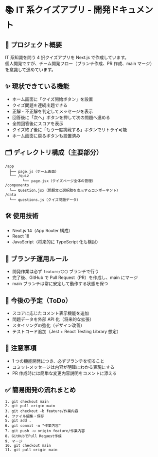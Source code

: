 # 📚 IT 系クイズアプリ - 開発ドキュメント

## 🚀 プロジェクト概要

IT 系知識を問う 4 択クイズアプリを Next.js で作成しています。  
個人開発ですが、チーム開発フロー（ブランチ作成、PR 作成、main マージ）を意識して進めています。

## ✨ 現状できている機能

- ホーム画面に「クイズ開始ボタン」を設置
- クイズ問題を連続出題できる
- 正解・不正解を判定してメッセージを表示
- 回答後に「次へ」ボタンを押して次の問題へ進める
- 全問回答後にスコアを表示
- クイズ終了後に「もう一度挑戦する」ボタンでリトライ可能
- ホーム画面に戻るボタンも設置済み

## 🗂️ ディレクトリ構成（主要部分）

```
/app
  ├── page.js（ホーム画面）
  └── /quiz
        └── page.jsx（クイズページ全体の管理）
/components
  └── Question.jsx（問題文と選択肢を表示するコンポーネント）
/data
  └── questions.js（クイズ問題データ）
```

## 🛠️ 使用技術

- Next.js 14（App Router 構成）
- React 18
- JavaScript（将来的に TypeScript 化も検討）

## 🌿 ブランチ運用ルール

- 開発作業は必ず `feature/〇〇` ブランチで行う
- 完了後、GitHub で Pull Request（PR）を作成し、main にマージ
- main ブランチは常に安定して動作する状態を保つ

## 🔮 今後の予定（ToDo）

- スコアに応じたコメント表示機能を追加
- 問題データを外部 API 化（将来的な拡張）
- スタイリングの強化（デザイン改善）
- テストコード追加（Jest + React Testing Library 想定）

## 📎 注意事項

- 1 つの機能開発につき、必ずブランチを切ること
- コミットメッセージは内容が明確にわかる表現にする
- PR 作成時には簡単な変更内容説明をコメントに添える

## ✅ 簡易開発の流れまとめ

```
1. git checkout main
2. git pull origin main
3. git checkout -b feature/作業内容
4. ファイル編集・保存
5. git add .
6. git commit -m "作業内容"
7. git push -u origin feature/作業内容
8. GitHubでPull Request作成
9. マージ
10. git checkout main
11. git pull origin main
```
